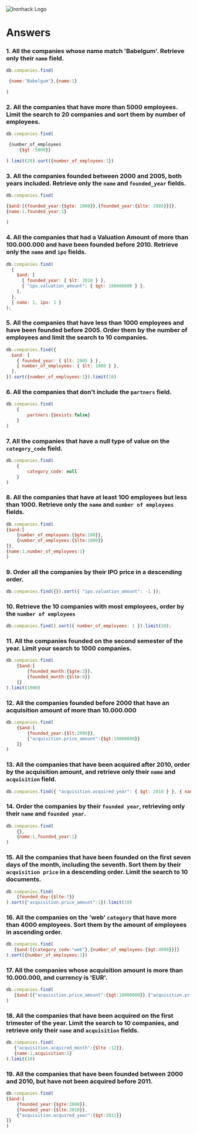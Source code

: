 ![Ironhack Logo](https://i.imgur.com/1QgrNNw.png)

# Answers

### 1. All the companies whose name match 'Babelgum'. Retrieve only their `name` field.

<!-- Your Code Goes Here -->

```js
db.companies.find(

 {name:"Babelgum"},{name:1}
    
)
```



### 2. All the companies that have more than 5000 employees. Limit the search to 20 companies and sort them by **number of employees**.

<!-- Your Code Goes Here -->

```js
db.companies.find(

 {number_of_employees
    :{$gt :5000}}
    
).limit(20).sort({number_of_employees:1})
```



### 3. All the companies founded between 2000 and 2005, both years included. Retrieve only the `name` and `founded_year` fields.

<!-- Your Code Goes Here -->

```js
db.companies.find(

{$and:[{founded_year:{$gte: 2000}},{founded_year:{$lte: 2005}}]},
{name:1,founded_year:1}
    
)
```



### 4. All the companies that had a Valuation Amount of more than 100.000.000 and have been founded before 2010. Retrieve only the `name` and `ipo` fields.

<!-- Your Code Goes Here -->

```js
db.companies.find(
  {
    $and: [
      { founded_year: { $lt: 2010 } },
      { "ipo.valuation_amount": { $gt: 100000000 } },
    ],
  },
  { name: 1, ipo: 1 }
);
```



### 5. All the companies that have less than 1000 employees and have been founded before 2005. Order them by the number of employees and limit the search to 10 companies.

<!-- Your Code Goes Here -->

```js
db.companies.find({
  $and: [
    { founded_year: { $lt: 2005 } },
    { number_of_employees: { $lt: 1000 } },
  ],
}).sort({number_of_employees:1}).limit(10)
```



### 6. All the companies that don't include the `partners` field.

<!-- Your Code Goes Here -->

```js
db.companies.find(
    {
        partners:{$exists:false}
    }
)
```



### 7. All the companies that have a null type of value on the `category_code` field.

<!-- Your Code Goes Here -->

```js
db.companies.find(
    {
        category_code: null 
    }
)
```



### 8. All the companies that have at least 100 employees but less than 1000. Retrieve only the `name` and `number of employees` fields.

<!-- Your Code Goes Here -->

```js
db.companies.find(
{$and:[
    {number_of_employees:{$gte:100}},
    {number_of_employees:{$lte:1000}}
]},
{name:1,number_of_employees:1}
)
```



### 9. Order all the companies by their IPO price in a descending order.

<!-- Your Code Goes Here -->

```js
db.companies.find({}).sort({ "ipo.valuation_amount": -1 });

```



### 10. Retrieve the 10 companies with most employees, order by the `number of employees`

<!-- Your Code Goes Here -->

```js
db.companies.find().sort({ number_of_employees: 1 }).limit(10);

```



### 11. All the companies founded on the second semester of the year. Limit your search to 1000 companies.

<!-- Your Code Goes Here -->

```js
db.companies.find(
    {$and:[
        {founded_month:{$gte:2}},
        {founded_month:{$lte:6}}
    ]}
).limit(1000)
```



### 12. All the companies founded before 2000 that have an acquisition amount of more than 10.000.000

<!-- Your Code Goes Here -->

```js
db.companies.find(
    {$and:[
        {founded_year:{$lt:2000}},
        {"acquisition.price_amount":{$gt:10000000}}
    ]}
)
```



### 13. All the companies that have been acquired after 2010, order by the acquisition amount, and retrieve only their `name` and `acquisition` field.

<!-- Your Code Goes Here -->

```js
db.companies.find({ "acquisition.acquired_year": { $gt: 2010 } }, { name: 1, acquisition: 1 }).sort({ "acquisition.price_amount": 1 });
```



### 14. Order the companies by their `founded year`, retrieving only their `name` and `founded year`.

<!-- Your Code Goes Here -->

```js
db.companies.find(
    {},
    {name:1,founded_year:1}
)
```



### 15. All the companies that have been founded on the first seven days of the month, including the seventh. Sort them by their `acquisition price` in a descending order. Limit the search to 10 documents.

<!-- Your Code Goes Here -->

```js
db.companies.find(
    {founded_day:{$lte:7}}
).sort({"acquisition.price_amount":1}).limit(10)
```



### 16. All the companies on the 'web' `category` that have more than 4000 employees. Sort them by the amount of employees in ascending order.

<!-- Your Code Goes Here -->

```js
db.companies.find(
   {$and:[{category_code:"web"},{number_of_employees:{$gt:4000}}]} 
).sort({number_of_employees:1})
```



### 17. All the companies whose acquisition amount is more than 10.000.000, and currency is 'EUR'.

<!-- Your Code Goes Here -->

```js
db.companies.find(
   {$and:[{"acquisition.price_amount":{$gt:10000000}},{"acquisition.price_currency_code":"EUR"}]} 
)
```



### 18. All the companies that have been acquired on the first trimester of the year. Limit the search to 10 companies, and retrieve only their `name` and `acquisition` fields.

<!-- Your Code Goes Here -->

```js
db.companies.find(
   {"acquisition.acquired_month":{$lte :12}},
   {name:1,acquisition:1} 
).limit(10)
```



### 19. All the companies that have been founded between 2000 and 2010, but have not been acquired before 2011.

<!-- Your Code Goes Here -->

```js
db.companies.find(
{$and:[
    {founded_year:{$gte:2000}},
    {founded_year:{$lte:2010}},
    {"acquisition.acquired_year":{$gt:2011}}
]}
)
```

